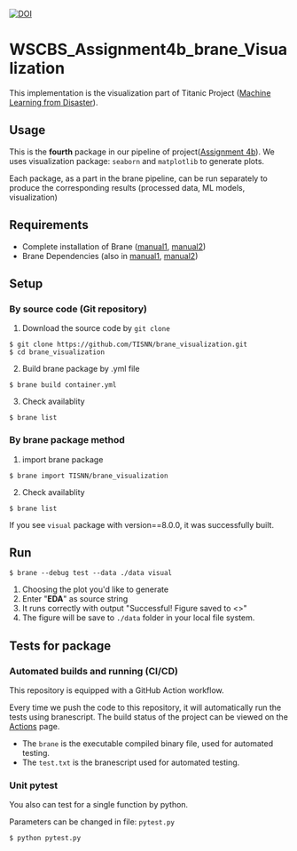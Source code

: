 [![DOI](https://zenodo.org/badge/498507875.svg)](https://zenodo.org/badge/latestdoi/498507875)

# WSCBS_Assignment4b_brane_Visualization

This implementation is the visualization part of Titanic Project ([Machine Learning from Disaster](https://www.kaggle.com/c/titanic/overview)).

## Usage
This is the **fourth** package in our pipeline of project([Assignment 4b](https://github.com/TISNN/WSCBS_Assignment4b)). We uses visualization package: `seaborn` and `matplotlib` to generate plots.

Each package, as a part in the brane pipeline, can be run separately to produce the corresponding results (processed data, ML models, visualization)

## Requirements

- Complete installation of Brane ([manual1](https://wiki.enablingpersonalizedinterventions.nl/user-guide/software-engineers/installation.html), [manual2](https://wiki.enablingpersonalizedinterventions.nl/admins/installation/get-binaries.html))
- Brane Dependencies (also in [manual1](https://wiki.enablingpersonalizedinterventions.nl/user-guide/software-engineers/installation.html), [manual2](https://wiki.enablingpersonalizedinterventions.nl/admins/installation/get-binaries.html))

## Setup

### By source code (Git repository)

1. Download the source code by `git clone`
```shell
$ git clone https://github.com/TISNN/brane_visualization.git
$ cd brane_visualization
```
2. Build brane package by .yml file
```shell
$ brane build container.yml
```
3. Check availablity
```shell
$ brane list
```

### By brane package method

1. import brane package
```shell
$ brane import TISNN/brane_visualization
```
2. Check availablity
```shell
$ brane list
```

If you see `visual` package with version==8.0.0, it was successfully built.

## Run
```shell
$ brane --debug test --data ./data visual
```
1. Choosing the plot you'd like to generate
2. Enter "**EDA**" as source string
3. It runs correctly with output "Successful! Figure saved to <>"
4. The figure will be save to `./data` folder in your local file system.

## Tests for package
### Automated builds and running (CI/CD)
This repository is equipped with a GitHub Action workflow. 

Every time we push the code to this repository, it will automatically run the tests using branescript. The build status of the project can be viewed on the [Actions](https://github.com/TISNN/brane_visualization/actions) page.

- The `brane` is the executable compiled binary file, used for automated testing.
- The `test.txt` is the branescript used for automated testing.

### Unit pytest
You also can test for a single function by python. 

Parameters can be changed in file: `pytest.py`
```shell
$ python pytest.py
```
